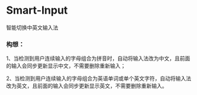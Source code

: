# Smart-Input
智能切换中英文输入法

### 构想：

1、当检测到用户连续输入的字母组合为拼音时，自动将输入法改为中文，且前面的输入会同步更新显示中文，不需要删除重新输入；

2、当检测到用户连续输入的字母组合为英语单词或单个英文字符，自动将输入法改为英文，且前面的输入会同步更新显示英文，不需要删除重新输入。
